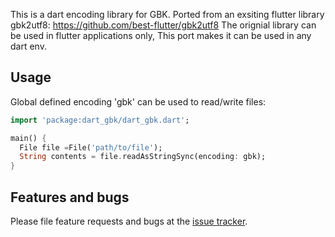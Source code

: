 This is a dart encoding library for GBK.
Ported from an exsiting flutter library
gbk2utf8: https://github.com/best-flutter/gbk2utf8
The orignial library can be used in flutter applications only,
This port makes it can be used in any dart env.

## Usage

Global defined encoding 'gbk' can be used to read/write files:

```dart
import 'package:dart_gbk/dart_gbk.dart';

main() {
  File file =File('path/to/file');
  String contents = file.readAsStringSync(encoding: gbk);
}
```

## Features and bugs

Please file feature requests and bugs at the [issue tracker][tracker].

[tracker]: https://github.com/dozenlue/DartGBK/issues
